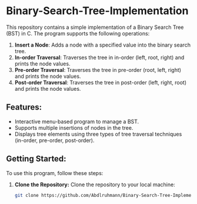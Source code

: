 # Binary-Search-Tree-Implementation
This repository contains a simple implementation of a Binary Search Tree (BST) in C. The program supports the following operations:

1. **Insert a Node**: Adds a node with a specified value into the binary search tree.
2. **In-order Traversal**: Traverses the tree in in-order (left, root, right) and prints the node values.
3. **Pre-order Traversal**: Traverses the tree in pre-order (root, left, right) and prints the node values.
4. **Post-order Traversal**: Traverses the tree in post-order (left, right, root) and prints the node values.

## Features:
- Interactive menu-based program to manage a BST.
- Supports multiple insertions of nodes in the tree.
- Displays tree elements using three types of tree traversal techniques (in-order, pre-order, post-order).

## Getting Started:

To use this program, follow these steps:

1. **Clone the Repository:**
   Clone the repository to your local machine:
   ```bash
   git clone https://github.com/Abdlruhmann/Binary-Search-Tree-Implementation.git
